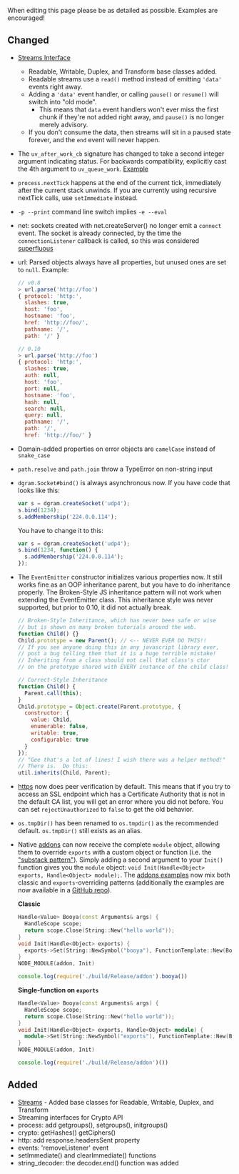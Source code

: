 When editing this page please be as detailed as possible. Examples are encouraged!

## Changed

* [Streams Interface](https://github.com/joyent/node/blob/master/doc/api/stream.markdown)
  * Readable, Writable, Duplex, and Transform base classes added.
  * Readable streams use a `read()` method instead of emitting `'data'` events right away.
  * Adding a `'data'` event handler, or calling `pause()` or `resume()` will switch into "old mode".
    * This means that `data` event handlers won't ever miss the first chunk if they're not added right away, and `pause()` is no longer merely advisory.
  * If you don't consume the data, then streams will sit in a paused state forever, and the `end` event will never happen.
* The `uv_after_work_cb` signature has changed to take a second integer argument indicating status.  For backwards compatibility, explicitly cast the 4th argument to `uv_queue_work`.  [Example](https://github.com/rbranson/node-ffi/commit/fdeff41ae8b1cca31d4707d7b61253c45181b8fa)
* `process.nextTick` happens at the end of the current tick, immediately after the current stack unwinds.  If you are currently using recursive nextTick calls, use `setImmediate` instead.
* `-p --print` command line switch implies `-e --eval`
* net: sockets created with net.createServer() no longer emit a `connect` event.  The socket is already connected, by the time the `connectionListener` callback is called, so this was considered [superfluous](https://github.com/joyent/node/commit/c11612026fa28f7aedc60c577120f87d86fc15bf#lib/net.js)
* url: Parsed objects always have all properties, but unused ones are set to `null`.  Example:

    ``` js
    // v0.8
    > url.parse('http://foo')
    { protocol: 'http:',
      slashes: true,
      host: 'foo',
      hostname: 'foo',
      href: 'http://foo/',
      pathname: '/',
      path: '/' }
    
    // 0.10
    > url.parse('http://foo')
    { protocol: 'http:',
      slashes: true,
      auth: null,
      host: 'foo',
      port: null,
      hostname: 'foo',
      hash: null,
      search: null,
      query: null,
      pathname: '/',
      path: '/',
      href: 'http://foo/' }
    ```
* Domain-added properties on error objects are `camelCase` instead of `snake_case`
* `path.resolve` and `path.join` throw a TypeError on non-string input
* `dgram.Socket#bind()` is always asynchronous now. If you have code that looks like this:             

    ```javascript                                                                             
    var s = dgram.createSocket('udp4');
    s.bind(1234);
    s.addMembership('224.0.0.114');
    ```
                                                                                        
    You have to change it to this:                                                      
    
    ```javascript                                                                             
    var s = dgram.createSocket('udp4');
    s.bind(1234, function() {
      s.addMembership('224.0.0.114');
    });
    ```
* The `EventEmitter` constructor initializes various properties now.  It still works fine as an OOP inheritance parent, but you have to do inheritance properly.  The Broken-Style JS inheritance pattern will not work when extending the EventEmitter class.  This inheritance style was never supported, but prior to 0.10, it did not actually break.

    ```javascript
    // Broken-Style Inheritance, which has never been safe or wise
    // but is shown on many broken tutorials around the web.
    function Child() {}
    Child.prototype = new Parent(); // <-- NEVER EVER DO THIS!!
    // If you see anyone doing this in any javascript library ever,
    // post a bug telling them that it is a huge terrible mistake!
    // Inheriting from a class should not call that class's ctor
    // on the prototype shared with EVERY instance of the child class!

    // Correct-Style Inheritance
    function Child() {
      Parent.call(this);
    }
    Child.prototype = Object.create(Parent.prototype, {
      constructor: {
        value: Child,
        enumerable: false,
        writable: true,
        configurable: true
      }
    });
    // "Gee that's a lot of lines! I wish there was a helper method!"
    // There is.  Do this:
    util.inherits(Child, Parent);
    ```
* [https](http://nodejs.org/docs/latest/api/https.html) now does peer verification by default. This means that if you try to access an SSL endpoint which has a Certificate Authority that is not in the default CA list, you will get an error where you did not before. You can set `rejectUnauthorized` to `false` to get the old behavior.
* `os.tmpDir()` has been renamed to `os.tmpdir()` as the recommended default. `os.tmpDir()` still exists as an alias.
* Native [addons](http://nodejs.org/docs/latest/api/addons.html) can now receive the complete `module` object, allowing them to override `exports` with a custom object or function (i.e. the ["substack pattern"](https://twitter.com/n8agrin/status/261151288685907968)). Simply adding a second argument to your `Init()` function gives you the `module` object: `void Init(Handle<Object> exports, Handle<Object> module);`. The [addons examples](https://github.com/rvagg/node-addon-examples) now mix both classic and `exports`-overriding patterns (additionally the examples are now available in a [GitHub repo](https://github.com/rvagg/node-addon-examples)).

    **Classic**

    ```c++
    Handle<Value> Booya(const Arguments& args) {
      HandleScope scope;
      return scope.Close(String::New("hello world"));
    }
    void Init(Handle<Object> exports) {
      exports->Set(String::NewSymbol("booya"), FunctionTemplate::New(Booya)->GetFunction());
    }
    NODE_MODULE(addon, Init)
    ```

    ```js
    console.log(require('./build/Release/addon').booya())
    ```

    **Single-function on `exports`**

    ```c++
    Handle<Value> Booya(const Arguments& args) {
      HandleScope scope;
      return scope.Close(String::New("hello world"));
    }
    void Init(Handle<Object> exports, Handle<Object> module) {
      module->Set(String::NewSymbol("exports"), FunctionTemplate::New(Booya)->GetFunction());
    }
    NODE_MODULE(addon, Init)
    ```

    ```js
    console.log(require('./build/Release/addon')())
    ```

## Added

* [Streams](https://github.com/joyent/node/blob/master/doc/api/stream.markdown) - Added base classes for Readable, Writable, Duplex, and Transform
* Streaming interfaces for Crypto API
* process: add getgroups(), setgroups(), initgroups()
* crypto: getHashes() getCiphers()
* http: add response.headersSent property
* events: 'removeListener' event
* setImmediate() and clearImmediate() functions
* string_decoder: the decoder.end() function was added